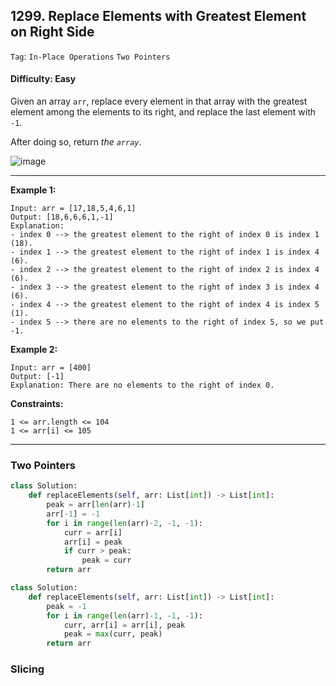 ## 1299. Replace Elements with Greatest Element on Right Side

```Tag```: ```In-Place Operations``` ```Two Pointers```

#### Difficulty: Easy

Given an array ```arr```, replace every element in that array with the greatest element among the elements to its right, and replace the last element with ```-1```.

After doing so, return _the ```array```_.

![image](https://user-images.githubusercontent.com/35042430/212772315-1c220610-207d-4bb8-babe-dbba2ce7538f.png)

---

__Example 1:__
```
Input: arr = [17,18,5,4,6,1]
Output: [18,6,6,6,1,-1]
Explanation: 
- index 0 --> the greatest element to the right of index 0 is index 1 (18).
- index 1 --> the greatest element to the right of index 1 is index 4 (6).
- index 2 --> the greatest element to the right of index 2 is index 4 (6).
- index 3 --> the greatest element to the right of index 3 is index 4 (6).
- index 4 --> the greatest element to the right of index 4 is index 5 (1).
- index 5 --> there are no elements to the right of index 5, so we put -1.
```

__Example 2:__
```
Input: arr = [400]
Output: [-1]
Explanation: There are no elements to the right of index 0.
```

__Constraints:__
```
1 <= arr.length <= 104
1 <= arr[i] <= 105
```

---

### Two Pointers

```Python
class Solution:
    def replaceElements(self, arr: List[int]) -> List[int]:
        peak = arr[len(arr)-1]
        arr[-1] = -1
        for i in range(len(arr)-2, -1, -1):
            curr = arr[i]
            arr[i] = peak
            if curr > peak:
                peak = curr
        return arr
```

```Python
class Solution:
    def replaceElements(self, arr: List[int]) -> List[int]:
        peak = -1
        for i in range(len(arr)-1, -1, -1):
            curr, arr[i] = arr[i], peak
            peak = max(curr, peak)
        return arr
```

### Slicing

```Python

```

